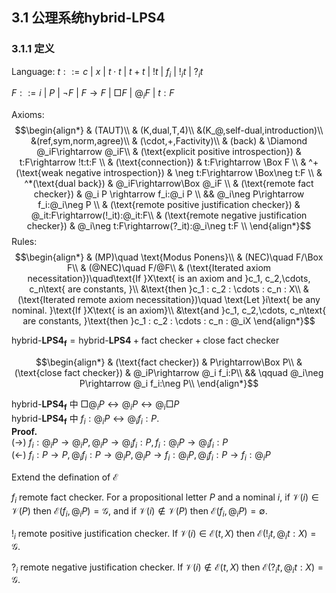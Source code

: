 ## 3.1 公理系统$\text{hybrid-}\mathbf{LPS4}$

### 3.1.1 定义
Language: 
$t::= c\ |\ x\ |\ t\cdot t\ |\ t+t\ |\ !t\ |\ f_i\ |\ !_it\ |\ ?_it$

$F::= i\ |\ P\ |\ \neg F\ |\ F\rightarrow F\ |\ \Box F\ |\ @_i F\ |\ t:F$

Axioms:
$$\begin{align*}
    & (TAUT)\\
    & (K,dual,T,4)\\
    &(K_@,self-dual,introduction)\\
    &(ref,sym,norm,agree)\\
    & (\cdot,+,Factivity)\\
    & (back) & \Diamond @_iF\rightarrow @_iF\\
    & (\text{explicit positive introspection}) & t:F\rightarrow !t:t:F \\
    & (\text{connection}) & t:F\rightarrow \Box F \\
    & ^+(\text{weak negative introspection}) & \neg t:F\rightarrow \Box\neg t:F \\
    & ^*(\text{dual back}) & @_iF\rightarrow\Box @_iF \\
    & (\text{remote fact checker}) & @_i P \rightarrow f_i:@_i P \\
    && @_i\neg P\rightarrow f_i:@_i\neg P \\
    & (\text{remote positive justification checker}) & @_it:F\rightarrow(!_it):@_it:F\\
    & (\text{remote negative justification checker}) & @_i\neg t:F\rightarrow(?_it):@_i\neg t:F \\ 
\end{align*}$$
Rules:
$$\begin{align*}
    & (MP)\quad \text{Modus Ponens}\\
    & (NEC)\quad F/\Box F\\
    & (@NEC)\quad F/@F\\
    & (\text{Iterated axiom necessitation})\quad\text{If }X\text{ is an axiom and }c_1, c_2,\cdots, c_n\text{ are constants, }\\
    &\text{then }c_1 : c_2 : \cdots : c_n : X\\
    & (\text{Iterated remote axiom necessitation})\quad \text{Let }i\text{ be any nominal. }\text{If }X\text{ is an axiom}\\
    &\text{and }c_1, c_2,\cdots, c_n\text{ are constants, }\text{then }c_1 : c_2 : \cdots : c_n : @_iX
\end{align*}$$

$\text{hybrid-}\mathbf{LPS4_f} = \text{hybrid-}\mathbf{LPS4} + \text{fact checker} + \text{close fact checker}$

$$\begin{align*}
    & (\text{fact checker}) & P\rightarrow\Box P\\
    & (\text{close fact checker}) & @_iP\rightarrow @_i f_i:P\\
    && \qquad @_i\neg P\rightarrow @_i f_i:\neg P\\
\end{align*}$$




$\text{hybrid-}\mathbf{LPS4_f}$ 中 $\Box @_i P\leftrightarrow @_iP\leftrightarrow  @_i \Box P$<br>
$\text{hybrid-}\mathbf{LPS4_f}$ 中 $f_i:@_iP\leftrightarrow @_if_i:P$.<br>
**Proof.**<br>
$(\rightarrow)\ f_i:@_iP\rightarrow @_iP,@_iP\rightarrow @_if_i:P,f_i:@_iP\rightarrow @_if_i:P$<br>
$(\leftarrow)\ f_i:P\rightarrow P,@_if_i:P\rightarrow @_iP,@_iP\rightarrow f_i:@_iP,@_if_i:P\rightarrow f_i:@_iP$

Extend the defination of $\mathcal{E}$

$f_i$ remote fact checker. For a propositional letter $P$ and a nominal $i$, if $\mathcal{V}(i)\in\mathcal{V}(P)$ then $\mathcal{E}(f_i,@_iP)=\mathcal{G}$, and if $\mathcal{V}(i)\notin\mathcal{V}(P)$ then $\mathcal{E}(f_i,@_iP)=\emptyset$.

$!_i$ remote positive justification checker. If $\mathcal{V}(i)\in\mathcal{E}(t,X)$ then $\mathcal{E}(!_it,@_it:X)=\mathcal{G}$.

$?_i$ remote negative justification checker. If $\mathcal{V}(i)\notin\mathcal{E}(t,X)$ then $\mathcal{E}(?_it,@_it:X)=\mathcal{G}$.